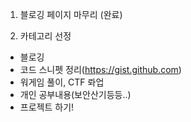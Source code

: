 1. 블로깅 페이지 마무리 (완료)

2. 카테고리 선정
  - 블로깅
  - 코드 스니펫 정리(https://gist.github.com)
  - 워게임 풀이, CTF 롸업
  - 개인 공부내용(보안산기등등..)
  - 프로젝트 하기!
